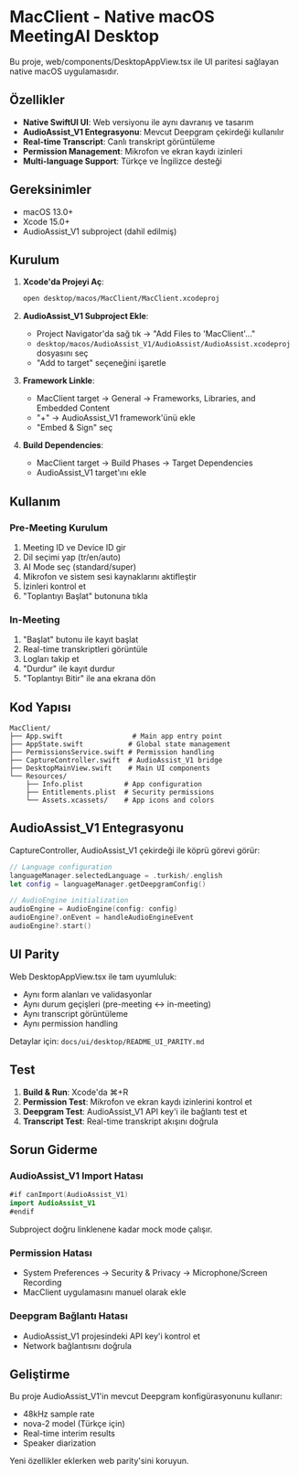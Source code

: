 # MacClient - Native macOS MeetingAI Desktop

Bu proje, web/components/DesktopAppView.tsx ile UI paritesi sağlayan native macOS uygulamasıdır.

## Özellikler

- **Native SwiftUI UI**: Web versiyonu ile aynı davranış ve tasarım
- **AudioAssist_V1 Entegrasyonu**: Mevcut Deepgram çekirdeği kullanılır
- **Real-time Transcript**: Canlı transkript görüntüleme
- **Permission Management**: Mikrofon ve ekran kaydı izinleri
- **Multi-language Support**: Türkçe ve İngilizce desteği

## Gereksinimler

- macOS 13.0+
- Xcode 15.0+
- AudioAssist_V1 subproject (dahil edilmiş)

## Kurulum

1. **Xcode'da Projeyi Aç**:
   ```bash
   open desktop/macos/MacClient/MacClient.xcodeproj
   ```

2. **AudioAssist_V1 Subproject Ekle**:
   - Project Navigator'da sağ tık → "Add Files to 'MacClient'..."
   - `desktop/macos/AudioAssist_V1/AudioAssist/AudioAssist.xcodeproj` dosyasını seç
   - "Add to target" seçeneğini işaretle

3. **Framework Linkle**:
   - MacClient target → General → Frameworks, Libraries, and Embedded Content
   - "+" → AudioAssist_V1 framework'ünü ekle
   - "Embed & Sign" seç

4. **Build Dependencies**:
   - MacClient target → Build Phases → Target Dependencies
   - AudioAssist_V1 target'ını ekle

## Kullanım

### Pre-Meeting Kurulum
1. Meeting ID ve Device ID gir
2. Dil seçimi yap (tr/en/auto)
3. AI Mode seç (standard/super)
4. Mikrofon ve sistem sesi kaynaklarını aktifleştir
5. İzinleri kontrol et
6. "Toplantıyı Başlat" butonuna tıkla

### In-Meeting
1. "Başlat" butonu ile kayıt başlat
2. Real-time transkriptleri görüntüle
3. Logları takip et
4. "Durdur" ile kayıt durdur
5. "Toplantıyı Bitir" ile ana ekrana dön

## Kod Yapısı

```
MacClient/
├── App.swift                 # Main app entry point
├── AppState.swift           # Global state management
├── PermissionsService.swift # Permission handling
├── CaptureController.swift  # AudioAssist_V1 bridge
├── DesktopMainView.swift    # Main UI components
└── Resources/
    ├── Info.plist          # App configuration
    ├── Entitlements.plist  # Security permissions
    └── Assets.xcassets/    # App icons and colors
```

## AudioAssist_V1 Entegrasyonu

CaptureController, AudioAssist_V1 çekirdeği ile köprü görevi görür:

```swift
// Language configuration
languageManager.selectedLanguage = .turkish/.english
let config = languageManager.getDeepgramConfig()

// AudioEngine initialization
audioEngine = AudioEngine(config: config)
audioEngine?.onEvent = handleAudioEngineEvent
audioEngine?.start()
```

## UI Parity

Web DesktopAppView.tsx ile tam uyumluluk:
- Aynı form alanları ve validasyonlar
- Aynı durum geçişleri (pre-meeting ↔ in-meeting)
- Aynı transcript görüntüleme
- Aynı permission handling

Detaylar için: `docs/ui/desktop/README_UI_PARITY.md`

## Test

1. **Build & Run**: Xcode'da ⌘+R
2. **Permission Test**: Mikrofon ve ekran kaydı izinlerini kontrol et
3. **Deepgram Test**: AudioAssist_V1 API key'i ile bağlantı test et
4. **Transcript Test**: Real-time transkript akışını doğrula

## Sorun Giderme

### AudioAssist_V1 Import Hatası
```swift
#if canImport(AudioAssist_V1)
import AudioAssist_V1
#endif
```
Subproject doğru linklenene kadar mock mode çalışır.

### Permission Hatası
- System Preferences → Security & Privacy → Microphone/Screen Recording
- MacClient uygulamasını manuel olarak ekle

### Deepgram Bağlantı Hatası
- AudioAssist_V1 projesindeki API key'i kontrol et
- Network bağlantısını doğrula

## Geliştirme

Bu proje AudioAssist_V1'in mevcut Deepgram konfigürasyonunu kullanır:
- 48kHz sample rate
- nova-2 model (Türkçe için)
- Real-time interim results
- Speaker diarization

Yeni özellikler eklerken web parity'sini koruyun.
